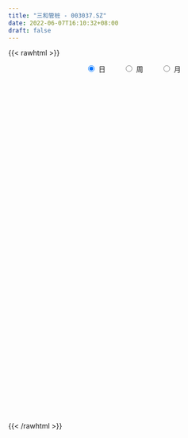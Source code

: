 ```yaml
---
title: "三和管桩 - 003037.SZ"
date: 2022-06-07T16:10:32+08:00
draft: false
---
```

{{< rawhtml >}}
    <div style="text-align: center">
        <label style="padding: 1rem;"><input style="margin-right: .5rem" type="radio" name="period" value="D" checked onclick="period_change(this)">日</label>
        <label style="padding: 1rem;"><input style="margin-right: .5rem" type="radio" name="period" value="W" onclick="period_change(this)">周</label>
        <label style="padding: 1rem;"><input style="margin-right: .5rem" type="radio" name="period" value="M" onclick="period_change(this)">月</label>
    </div>
    <div id="chart" style="height: 700px;"></div> 
    <script type="text/javascript">
        const D_v = [5301.03,1706.36,3498.71,2013.71,349649.25,334254.2,343968.99,286203.78,204456.62,157685.91,94236.72,183255.71,190884.16,237829.49,196422.0,197376.64,172792.05,131327.41,137493.92,116237.71,102566.91,311748.18,227845.79,264815.38,291096.59,201771.76,235494.17,226108.23,274872.89,354007.2,199041.1,156625.76,190788.99,308091.3,342649.59,266383.55,190186.34,237956.54,321488.14,242819.54,313119.17,256050.9,172291.54,163789.11,132136.22,150866.32,149695.83,127221.79,108490.17,94651.08,142031.72,84483.86,106888.43,70584.11,65045.91,63126.0,70216.28,133944.33,89244.57,75523.3,47062.44,70953.33,60453.13,41022.27,49917.97,50133.91,49850.0,29702.16,40403.69,71452.02,76559.81,59321.61,52942.58,39715.1,40090.27,42839.57,35541.72,54444.64,49399.37,30533.86,54380.41,36440.28,24188.76,30208.88,35808.5,22328.0,28522.53,22869.24,29165.64,25495.64,25645.24,25755.4,39080.32,25599.88,21111.59,27975.88,29688.51,16135.27,19774.58,20050.79,23814.03,15318.74,58101.99,33846.24,30864.48,28467.52,23961.0,29021.9,40413.49,73311.91,134956.51,128128.51,128453.16,91886.48,54942.56,51022.56,59024.03,49959.22,65182.86,42153.44,33028.21,35037.28,23831.06,25658.07,31730.62,27916.99,23929.85,22940.35,119281.01,225812.82,127771.06,71928.17,64176.65,59645.09,47185.16,73302.04,39650.29,42131.0,70330.91,82729.14,49218.95,46110.27,29438.0,25302.88,32396.74,87660.4,69411.8,49782.06,45460.07,26468.0,26553.58,30010.79,21167.0,23637.0,38392.74,31884.28,14632.79,20701.7,13589.74,15098.98,10272.0,12914.53,11659.0,21312.74,44224.32,17415.22,16253.22,14808.55,25032.77,11688.16,20119.31,17196.06,21965.94,17974.0,12784.85,14295.64,18733.53,11072.0,11554.65,8308.0,18277.26,12826.53,15573.79,31274.53,16316.0,15366.95,17747.79,9290.58,14943.0,15125.0,9905.0,9773.53,91908.63,95047.04,42643.95,36576.21,27342.94,37544.25,45879.87,29993.0,25105.0,21514.79,15298.0,46850.27,70587.27,46567.27,32630.48,28461.99,23954.0,17854.0,45198.0,84145.0,46287.79,25235.79,34043.0,12586.74,13490.0,10885.0,11270.0,17770.79,64590.58,39655.79,83040.53,161104.79,217487.18,257380.6,220084.38,155992.17,111512.06,64205.43,129897.32,200095.64,143507.0,89528.84,59634.0,81220.99,38849.59,36702.22,23939.47,56880.0,61277.32,35701.0,56170.62,140897.77,207141.08,107073.0,103087.68,142788.0,157267.0,104273.12,73507.0,58540.0,85213.09,49976.79,30924.79,32088.0,34344.79,42871.79,40784.0,37700.0,39213.32,62044.0,80841.52,54465.86,32310.07,37505.41,33995.07,50704.6,38510.0,81272.79,47042.48,45796.0,35990.0,26161.0,39146.0,35386.0,54786.83,64259.0,47674.0,36213.79,98830.99,254250.92,360750.94,267447.44,195051.51,140923.92,102895.84,356052.26,250495.0,185528.41,237158.74,176478.99,134289.0,105772.34,271023.76,283090.13,312162.65,310682.44,378088.28,338812.57,317728.51,292858.78,254356.79,172471.0,173235.37,205186.5,126527.5,156425.36,124815.1,94079.3,170332.0,109648.73,131991.81,136661.17,126465.74,118167.48,75030.74,66695.78,92822.83,69570.79]
const D_histogram = [0.0,0.0587122507,0.1567561822,0.2803373116,0.3655823183,0.4782947865,0.501030891,0.5250263428,0.4465246979,0.319640857,0.2130272921,0.1714471417,0.151357784,0.1556574074,0.154241751,0.1259921721,0.0399976801,-0.0235283799,-0.0785223679,-0.1627591961,-0.1367318073,-0.0866798907,-0.057181294,0.0473635719,0.1142237166,0.1326387208,0.1640939587,0.2202067461,0.3438523546,0.2721790445,0.0933458585,-0.0324483496,-0.0232421381,0.0803609158,0.1226440849,0.1316551735,0.0839398066,0.1516745557,0.1800228845,0.1709391905,0.2686684412,0.2023341445,0.1472269228,0.0161941963,-0.0739085137,-0.2055792571,-0.2614829413,-0.3199776024,-0.399274916,-0.4291081073,-0.5058064721,-0.5575659282,-0.6126843967,-0.6196736784,-0.6266265986,-0.629849506,-0.5729704649,-0.4207460372,-0.3383117736,-0.3133817183,-0.2772235533,-0.2193370329,-0.1758932593,-0.1421020645,-0.1324010226,-0.1060971658,-0.1088146594,-0.097422875,-0.0660756189,-0.028818748,0.0255710113,0.0616246084,0.0618188278,0.0668276005,0.0565702143,0.0352385398,0.0284252941,-0.0002663623,-0.0424426648,-0.077361486,-0.0636049755,-0.0696936584,-0.0647685403,-0.0798541661,-0.1160819708,-0.1327651094,-0.116237398,-0.0884297234,-0.0452355119,-0.0226383003,-0.0013203423,-0.0055312447,0.0185243953,0.0194267475,0.0140217835,0.0144875442,-0.0063133635,-0.0176409939,-0.0141006407,-0.0001184233,0.0024450822,0.0111133136,0.0639714413,0.0886415646,0.0864905925,0.0597861858,0.0310811424,-0.0063784087,-0.0013981684,0.084807816,0.1438218557,0.216832637,0.268767688,0.232681999,0.156189667,0.1148228212,0.0431337495,0.0192785302,0.0227821735,0.018309341,0.0020098075,-0.0195762521,-0.0241543094,-0.0260733349,-0.0095731133,-0.0117273396,-0.0235196254,-0.0208976073,0.0634213332,0.1733218048,0.1648265803,0.1300561358,0.114166554,0.1036639378,0.0770685847,0.0128871848,-0.0249304041,-0.0543952112,-0.0303691903,0.0074864565,0.0194617177,0.0049708848,0.0008051629,-0.0043305604,-0.0168151114,0.0216702115,0.0364287713,0.0520517516,0.0257974335,0.0116269783,-0.0070167401,-0.0076874104,-0.0161855426,-0.0150675139,-0.0487898338,-0.094812308,-0.1159213079,-0.1494003735,-0.1508847932,-0.1280648163,-0.1068701057,-0.0996869197,-0.0835662879,-0.0778146832,-0.1074042858,-0.1279930151,-0.1307201514,-0.1243637951,-0.1315091412,-0.1215538971,-0.122184988,-0.1246725848,-0.1330146587,-0.1462002628,-0.1288502581,-0.0987205552,-0.088100472,-0.0664520282,-0.0363219048,-0.012583141,0.021250136,0.0487394259,0.0668712466,0.1003712563,0.1166299679,0.1330893922,0.1268104457,0.124188601,0.120522464,0.1212246879,0.1205227486,0.1180646315,0.1794595586,0.2013058688,0.1910162457,0.1817483057,0.1585142738,0.1554630184,0.1495513171,0.1233086648,0.083503074,0.0594290331,0.0405981832,0.0419026927,0.057578296,0.0596104432,0.0605068633,0.061144709,0.0486841546,0.031108725,0.03032312,0.0515203013,0.0431475927,0.0242397387,-0.0182043525,-0.0412251885,-0.0584292733,-0.0664852559,-0.0688717207,-0.0572117404,-0.0129778464,0.0047111462,0.0412003534,0.1359678669,0.1809368928,0.2480829932,0.2050667054,0.1617989102,0.0966603364,0.0433441277,0.0314047375,0.0746717891,0.0314019917,-0.0192383587,-0.0654181637,-0.1687735727,-0.233877912,-0.2927592954,-0.3133538549,-0.2628466359,-0.1947116798,-0.1486502613,-0.1108418004,-0.0097360545,0.065138483,0.0869512879,0.1188367487,0.143606034,0.1425058085,0.1357729537,0.1147041665,0.0874074512,0.0389317884,-0.0082406314,-0.049551859,-0.0759763902,-0.0915118456,-0.1087719204,-0.1304274749,-0.1476619506,-0.1730107247,-0.1685370477,-0.1273526777,-0.1173579311,-0.1361031677,-0.1498712005,-0.1345673996,-0.1034520107,-0.0689269699,-0.0096668743,0.0122344173,0.0325183067,0.020656707,0.0198541398,0.0381053365,0.0404520368,0.0581419561,0.0658817332,0.0444928819,0.0499007894,0.1208467618,0.2352579507,0.2510394398,0.2227475816,0.1505760532,0.1679371966,0.2471427645,0.2225496906,0.1547394418,0.0860179069,0.063527651,-0.0336125194,-0.1334441772,-0.1254025284,-0.0920033777,-0.0270210112,0.092064628,0.2469049468,0.2591225981,0.2923969738,0.3134842078,0.274058725,0.2555830546,0.1982938362,0.1294391078,-0.0161023343,-0.1120603934,-0.1467659715,-0.1734728567,-0.1799692078,-0.2375030925,-0.2354005996,-0.2197435833,-0.1908053679,-0.1552630358,-0.1655921078,-0.161633944,-0.1683433906,-0.1503712011,-0.1456082178]
const D_fast = [0.0,0.0733903134,0.2106232904,0.4042887477,0.5809293339,0.8132154988,0.961209326,1.1164613636,1.1495908931,1.1026172665,1.0492605247,1.0505421597,1.068292248,1.1115062232,1.1486510046,1.1518994686,1.0759043967,1.0064962417,0.9318716617,0.8069450346,0.7987894716,0.8271714154,0.8423746886,0.9587604475,1.0541765213,1.1057512057,1.1782299333,1.2893944072,1.4990031044,1.4953745554,1.339877834,1.2059715385,1.2093672154,1.3330604983,1.4060046886,1.4479295706,1.4211991554,1.5268525434,1.6002065934,1.633857697,1.798754058,1.7830032974,1.7647028063,1.637718629,1.5291387905,1.3460732329,1.2247988133,1.0863097516,0.907193709,0.7700834909,0.5669335081,0.3757825699,0.1674930022,0.005585301,-0.1580242689,-0.3187095528,-0.405073128,-0.3580352096,-0.3601788893,-0.4135942637,-0.446741987,-0.4436897247,-0.444219266,-0.4459535874,-0.4693528011,-0.4695732358,-0.4994943941,-0.5124583286,-0.4976299771,-0.4675777932,-0.4067952811,-0.355335532,-0.3396866056,-0.3179709328,-0.3140857654,-0.326607805,-0.3263147271,-0.3550729741,-0.4078599428,-0.4621191354,-0.4642638689,-0.4877759664,-0.4990429833,-0.5340921506,-0.5993404481,-0.6492148641,-0.6617465021,-0.6560462583,-0.6241609248,-0.6072232883,-0.5862354159,-0.5918291294,-0.5631423907,-0.5573833516,-0.5592828696,-0.5551952229,-0.5775744715,-0.5933123503,-0.5932971574,-0.5793445458,-0.5761697697,-0.5647232099,-0.495872222,-0.4490417075,-0.4295700314,-0.4413278916,-0.4622626495,-0.5013168028,-0.4966861046,-0.3892781661,-0.2943086625,-0.167089722,-0.047962749,-0.0258779382,-0.0633228535,-0.075983994,-0.1368896283,-0.155925215,-0.1467260284,-0.1466215257,-0.1624186073,-0.1888987299,-0.1995153646,-0.2079527238,-0.1938457805,-0.1989318417,-0.2166040338,-0.2192064176,-0.1190321437,0.034198779,0.0669101997,0.0646537891,0.0773058458,0.092719214,0.0853910071,0.0244314034,-0.0196187865,-0.0626823964,-0.0462486731,-0.0065214122,0.0103192785,-0.0029288332,-0.0068932645,-0.0131116278,-0.0297999566,0.0141029192,0.0379686718,0.06660459,0.0467996302,0.0355359196,0.0151380161,0.0125454933,0.0000009755,-0.0026478744,-0.0485676528,-0.1182932039,-0.1683825308,-0.2392116897,-0.2784173078,-0.2876135349,-0.2931363507,-0.3108748946,-0.3156458349,-0.329347901,-0.385788575,-0.4383755581,-0.4737827322,-0.4985173247,-0.5385399561,-0.5589731863,-0.5901505241,-0.6238062672,-0.6654020058,-0.7151376756,-0.7300002354,-0.7245506713,-0.7359557061,-0.7309202694,-0.7098706222,-0.6892776437,-0.6501318327,-0.6104576863,-0.5756080539,-0.5170152301,-0.4715990266,-0.4218672542,-0.3964435892,-0.3680182838,-0.3415538047,-0.3105454088,-0.281116661,-0.2540586202,-0.1477988034,-0.0756260261,-0.0381615878,-0.0019924513,0.0144020852,0.0502165844,0.0816927125,0.0862772263,0.0673474041,0.0581306214,0.0494493173,0.0612295,0.0912996773,0.1082344352,0.1242575711,0.1401815942,0.1398920784,0.1300938301,0.136889005,0.1709662616,0.1733804512,0.1605325319,0.1135373526,0.0802102195,0.0483988164,0.0237215197,0.0041171247,0.00147417,0.0424636023,0.0613303815,0.108119677,0.2368791573,0.3270824064,0.4562492551,0.4644996436,0.461681576,0.4207080862,0.3782279095,0.3741397037,0.4360747026,0.4006554031,0.345205463,0.2826711171,0.137122315,0.0135484977,-0.1185227096,-0.2174557328,-0.2326601728,-0.2132031367,-0.2043042835,-0.1942062727,-0.0955345404,-0.0043753822,0.0391752448,0.1007698927,0.1614406865,0.1959669131,0.2231772967,0.2307845512,0.2253396987,0.186596983,0.1373644053,0.083665213,0.0382465842,-0.0001668325,-0.0446198874,-0.0988823106,-0.153032274,-0.2216337293,-0.2592943143,-0.2499481137,-0.2692928498,-0.3220638784,-0.3732997113,-0.3916377603,-0.3863853741,-0.3690920758,-0.3122486988,-0.2872888028,-0.2588753367,-0.2655727598,-0.2614117919,-0.2336342611,-0.2211745516,-0.1889491433,-0.1647389329,-0.1750045637,-0.1571214589,-0.055963796,0.1172618805,0.1958032296,0.2231982668,0.1886707517,0.2480161942,0.3890074532,0.420051802,0.3909264137,0.3437093554,0.3371010123,0.231557712,0.0983650099,0.0750560267,0.085454333,0.1436814466,0.2857832429,0.5023497984,0.5793480992,0.6857217183,0.7851800043,0.8142692027,0.859689296,0.8519735367,0.8154785852,0.6659115596,0.5419384021,0.4705413311,0.4004662318,0.3489775787,0.2320679208,0.1753202639,0.1360413843,0.1172782578,0.1140048309,0.062277732,0.0258274097,-0.0229678845,-0.0425884952,-0.0742275664]
const D_slow = [0.0,0.0146780627,0.0538671082,0.1239514361,0.2153470157,0.3349207123,0.4601784351,0.5914350208,0.7030661952,0.7829764095,0.8362332325,0.879095018,0.916934464,0.9558488158,0.9944092536,1.0259072966,1.0359067166,1.0300246216,1.0103940296,0.9697042306,0.9355212788,0.9138513061,0.8995559826,0.9113968756,0.9399528047,0.9731124849,1.0141359746,1.0691876611,1.1551507498,1.2231955109,1.2465319755,1.2384198881,1.2326093536,1.2526995825,1.2833606037,1.3162743971,1.3372593488,1.3751779877,1.4201837088,1.4629185065,1.5300856168,1.5806691529,1.6174758836,1.6215244327,1.6030473042,1.55165249,1.4862817546,1.406287354,1.306468625,1.1991915982,1.0727399802,0.9333484981,0.7801773989,0.6252589794,0.4686023297,0.3111399532,0.167897337,0.0627108277,-0.0218671157,-0.1002125453,-0.1695184337,-0.2243526919,-0.2683260067,-0.3038515228,-0.3369517785,-0.3634760699,-0.3906797348,-0.4150354535,-0.4315543583,-0.4387590453,-0.4323662924,-0.4169601403,-0.4015054334,-0.3847985333,-0.3706559797,-0.3618463448,-0.3547400212,-0.3548066118,-0.365417278,-0.3847576495,-0.4006588934,-0.418082308,-0.434274443,-0.4542379846,-0.4832584773,-0.5164497546,-0.5455091041,-0.567616535,-0.5789254129,-0.584584988,-0.5849150736,-0.5862978847,-0.5816667859,-0.5768100991,-0.5733046532,-0.5696827671,-0.571261108,-0.5756713565,-0.5791965166,-0.5792261225,-0.5786148519,-0.5758365235,-0.5598436632,-0.5376832721,-0.5160606239,-0.5011140775,-0.4933437919,-0.494938394,-0.4952879362,-0.4740859821,-0.4381305182,-0.383922359,-0.316730437,-0.2585599372,-0.2195125205,-0.1908068152,-0.1800233778,-0.1752037453,-0.1695082019,-0.1649308666,-0.1644284148,-0.1693224778,-0.1753610551,-0.1818793889,-0.1842726672,-0.1872045021,-0.1930844084,-0.1983088103,-0.182453477,-0.1391230258,-0.0979163807,-0.0654023467,-0.0368607082,-0.0109447238,0.0083224224,0.0115442186,0.0053116176,-0.0082871852,-0.0158794828,-0.0140078687,-0.0091424392,-0.007899718,-0.0076984273,-0.0087810674,-0.0129848453,-0.0075672924,0.0015399005,0.0145528384,0.0210021967,0.0239089413,0.0221547563,0.0202329037,0.016186518,0.0124196396,0.0002221811,-0.0234808959,-0.0524612229,-0.0898113162,-0.1275325145,-0.1595487186,-0.186266245,-0.211187975,-0.2320795469,-0.2515332177,-0.2783842892,-0.310382543,-0.3430625808,-0.3741535296,-0.4070308149,-0.4374192892,-0.4679655362,-0.4991336824,-0.5323873471,-0.5689374128,-0.6011499773,-0.6258301161,-0.6478552341,-0.6644682412,-0.6735487174,-0.6766945026,-0.6713819686,-0.6591971122,-0.6424793005,-0.6173864864,-0.5882289945,-0.5549566464,-0.523254035,-0.4922068847,-0.4620762687,-0.4317700967,-0.4016394096,-0.3721232517,-0.327258362,-0.2769318949,-0.2291778334,-0.183740757,-0.1441121886,-0.105246434,-0.0678586047,-0.0370314385,-0.01615567,-0.0012984117,0.0088511341,0.0193268073,0.0337213813,0.0486239921,0.0637507079,0.0790368851,0.0912079238,0.098985105,0.106565885,0.1194459604,0.1302328585,0.1362927932,0.1317417051,0.1214354079,0.1068280896,0.0902067757,0.0729888455,0.0586859104,0.0554414488,0.0566192353,0.0669193236,0.1009112904,0.1461455136,0.2081662619,0.2594329382,0.2998826658,0.3240477499,0.3348837818,0.3427349662,0.3614029135,0.3692534114,0.3644438217,0.3480892808,0.3058958876,0.2474264096,0.1742365858,0.0958981221,0.0301864631,-0.0184914569,-0.0556540222,-0.0833644723,-0.0857984859,-0.0695138652,-0.0477760432,-0.018066856,0.0178346525,0.0534611046,0.087404343,0.1160803847,0.1379322475,0.1476651946,0.1456050367,0.133217072,0.1142229744,0.091345013,0.0641520329,0.0315451642,-0.0053703234,-0.0486230046,-0.0907572665,-0.122595436,-0.1519349187,-0.1859607107,-0.2234285108,-0.2570703607,-0.2829333634,-0.3001651059,-0.3025818245,-0.2995232201,-0.2913936434,-0.2862294667,-0.2812659317,-0.2717395976,-0.2616265884,-0.2470910994,-0.2306206661,-0.2194974456,-0.2070222483,-0.1768105578,-0.1179960702,-0.0552362102,0.0004506852,0.0380946985,0.0800789976,0.1418646888,0.1975021114,0.2361869719,0.2576914486,0.2735733613,0.2651702315,0.2318091872,0.2004585551,0.1774577107,0.1707024578,0.1937186149,0.2554448516,0.3202255011,0.3933247445,0.4716957965,0.5402104777,0.6041062414,0.6536797004,0.6860394774,0.6820138938,0.6539987955,0.6173073026,0.5739390884,0.5289467865,0.4695710134,0.4107208635,0.3557849676,0.3080836257,0.2692678667,0.2278698398,0.1874613538,0.1453755061,0.1077827058,0.0713806514]
const D_data = [['2021-02-04', 7.66, 9.19, 7.66, 9.19],['2021-02-05', 10.11, 10.11, 10.11, 10.11],['2021-02-08', 11.12, 11.12, 11.12, 11.12],['2021-02-09', 12.23, 12.23, 12.23, 12.23],['2021-02-10', 13.45, 12.6, 11.89, 13.45],['2021-02-18', 11.8, 13.86, 11.55, 13.86],['2021-02-19', 13.37, 13.55, 13.02, 15.0],['2021-02-22', 13.21, 14.18, 13.02, 14.47],['2021-02-23', 13.85, 13.23, 13.1, 14.17],['2021-02-24', 13.16, 12.48, 12.31, 13.17],['2021-02-25', 12.55, 12.43, 12.37, 12.79],['2021-02-26', 12.05, 13.12, 11.9, 13.49],['2021-03-01', 12.97, 13.48, 12.78, 14.0],['2021-03-02', 13.3, 14.0, 13.24, 14.38],['2021-03-03', 13.68, 14.2, 13.46, 14.33],['2021-03-04', 14.1, 14.04, 13.93, 14.69],['2021-03-05', 13.7, 13.22, 13.17, 14.5],['2021-03-08', 13.15, 13.25, 12.99, 13.67],['2021-03-09', 12.98, 13.14, 12.37, 13.59],['2021-03-10', 12.91, 12.44, 12.38, 13.36],['2021-03-11', 12.76, 13.68, 12.63, 13.68],['2021-03-12', 14.48, 14.23, 13.9, 14.98],['2021-03-15', 14.0, 14.26, 14.0, 15.3],['2021-03-16', 14.34, 15.69, 13.8, 15.69],['2021-03-17', 15.41, 15.88, 15.01, 16.48],['2021-03-18', 15.48, 15.74, 15.07, 15.92],['2021-03-19', 15.4, 16.3, 15.31, 16.96],['2021-03-22', 16.3, 17.15, 16.06, 17.57],['2021-03-23', 17.15, 18.87, 16.61, 18.87],['2021-03-24', 18.84, 16.98, 16.98, 19.78],['2021-03-25', 15.8, 15.28, 15.28, 16.28],['2021-03-26', 14.85, 15.32, 14.7, 15.87],['2021-03-29', 15.15, 16.85, 15.15, 16.85],['2021-03-30', 16.86, 18.54, 16.86, 18.54],['2021-03-31', 18.61, 18.43, 17.65, 20.3],['2021-04-01', 17.86, 18.44, 17.24, 19.22],['2021-04-02', 18.17, 17.9, 17.4, 18.73],['2021-04-06', 17.61, 19.69, 17.26, 19.69],['2021-04-07', 20.47, 19.79, 19.12, 21.0],['2021-04-08', 19.46, 19.72, 18.99, 20.97],['2021-04-09', 19.14, 21.69, 19.14, 21.69],['2021-04-12', 20.95, 20.13, 19.6, 21.25],['2021-04-13', 19.97, 20.31, 19.65, 21.2],['2021-04-14', 19.75, 19.15, 18.28, 20.2],['2021-04-15', 19.13, 19.27, 18.8, 19.97],['2021-04-16', 19.05, 18.26, 18.11, 19.27],['2021-04-19', 17.92, 18.73, 17.54, 18.99],['2021-04-20', 18.51, 18.36, 18.3, 19.35],['2021-04-21', 18.36, 17.63, 17.51, 18.38],['2021-04-22', 18.01, 17.8, 17.71, 18.5],['2021-04-23', 17.8, 16.71, 16.38, 17.98],['2021-04-26', 16.72, 16.39, 16.21, 16.83],['2021-04-27', 16.49, 15.71, 15.6, 16.83],['2021-04-28', 15.5, 15.75, 15.37, 15.86],['2021-04-29', 15.73, 15.29, 15.2, 15.74],['2021-04-30', 15.14, 14.86, 14.83, 15.35],['2021-05-06', 14.88, 15.31, 14.87, 15.5],['2021-05-07', 15.32, 16.69, 15.06, 16.84],['2021-05-10', 16.37, 16.15, 16.04, 16.59],['2021-05-11', 16.1, 15.45, 15.06, 16.1],['2021-05-12', 15.26, 15.5, 15.01, 15.6],['2021-05-13', 15.3, 15.8, 15.16, 16.29],['2021-05-14', 15.57, 15.7, 15.43, 16.01],['2021-05-17', 15.77, 15.62, 15.51, 15.97],['2021-05-18', 15.51, 15.28, 15.08, 15.51],['2021-05-19', 15.28, 15.44, 15.2, 15.79],['2021-05-20', 15.38, 15.0, 15.0, 15.38],['2021-05-21', 15.0, 15.06, 14.95, 15.18],['2021-05-24', 15.15, 15.3, 15.15, 15.47],['2021-05-25', 15.19, 15.46, 14.95, 15.66],['2021-05-26', 15.39, 15.86, 15.34, 15.97],['2021-05-27', 15.7, 15.85, 15.65, 16.04],['2021-05-28', 15.8, 15.49, 15.4, 15.99],['2021-05-31', 15.4, 15.56, 15.2, 15.65],['2021-06-01', 15.56, 15.35, 15.28, 15.58],['2021-06-02', 15.31, 15.11, 15.05, 15.31],['2021-06-03', 15.24, 15.19, 15.17, 15.4],['2021-06-04', 15.19, 14.78, 14.63, 15.19],['2021-06-07', 14.75, 14.35, 14.14, 14.75],['2021-06-08', 14.32, 14.13, 14.1, 14.32],['2021-06-09', 14.05, 14.57, 14.05, 14.86],['2021-06-10', 14.42, 14.23, 14.2, 14.5],['2021-06-11', 14.1, 14.25, 14.1, 14.39],['2021-06-15', 14.25, 13.85, 13.78, 14.3],['2021-06-16', 13.9, 13.3, 13.21, 13.92],['2021-06-17', 13.35, 13.23, 13.16, 13.48],['2021-06-18', 13.23, 13.47, 13.05, 13.65],['2021-06-21', 13.39, 13.57, 13.21, 13.65],['2021-06-22', 13.68, 13.82, 13.51, 13.93],['2021-06-23', 13.83, 13.63, 13.6, 13.93],['2021-06-24', 13.58, 13.64, 13.33, 13.88],['2021-06-25', 13.6, 13.28, 13.23, 13.6],['2021-06-28', 13.28, 13.61, 13.28, 13.88],['2021-06-29', 13.45, 13.32, 13.26, 13.58],['2021-06-30', 13.32, 13.16, 13.11, 13.4],['2021-07-01', 13.09, 13.15, 13.09, 13.61],['2021-07-02', 13.02, 12.75, 12.73, 13.09],['2021-07-05', 12.7, 12.69, 12.63, 12.82],['2021-07-06', 12.83, 12.76, 12.69, 12.95],['2021-07-07', 12.6, 12.85, 12.6, 12.91],['2021-07-08', 12.9, 12.67, 12.63, 13.0],['2021-07-09', 12.77, 12.7, 12.6, 12.85],['2021-07-12', 12.82, 13.37, 12.78, 13.5],['2021-07-13', 13.2, 13.21, 13.1, 13.32],['2021-07-14', 13.24, 12.93, 12.85, 13.28],['2021-07-15', 12.96, 12.53, 12.39, 12.98],['2021-07-16', 12.4, 12.32, 12.16, 12.45],['2021-07-19', 12.29, 11.97, 11.92, 12.29],['2021-07-20', 11.94, 12.34, 11.74, 12.64],['2021-07-21', 12.83, 13.57, 12.73, 13.57],['2021-07-22', 13.54, 13.65, 13.05, 14.24],['2021-07-23', 13.5, 14.27, 13.15, 14.55],['2021-07-26', 14.37, 14.49, 13.7, 14.98],['2021-07-27', 14.15, 13.59, 13.25, 14.36],['2021-07-28', 13.3, 12.9, 12.51, 13.85],['2021-07-29', 13.03, 13.1, 12.68, 13.16],['2021-07-30', 13.17, 12.45, 12.36, 13.2],['2021-08-02', 12.38, 12.79, 12.03, 12.82],['2021-08-03', 12.98, 13.07, 12.65, 13.46],['2021-08-04', 13.15, 12.96, 12.83, 13.2],['2021-08-05', 12.79, 12.74, 12.55, 13.07],['2021-08-06', 12.74, 12.54, 12.42, 12.94],['2021-08-09', 12.4, 12.64, 12.37, 12.78],['2021-08-10', 12.65, 12.61, 12.51, 12.74],['2021-08-11', 12.65, 12.84, 12.56, 12.98],['2021-08-12', 12.76, 12.61, 12.58, 12.87],['2021-08-13', 12.56, 12.41, 12.39, 12.58],['2021-08-16', 12.42, 12.52, 12.4, 12.54],['2021-08-17', 12.55, 13.77, 12.4, 13.77],['2021-08-18', 14.25, 14.69, 13.98, 14.97],['2021-08-19', 14.09, 13.6, 13.51, 14.25],['2021-08-20', 13.51, 13.26, 13.09, 13.58],['2021-08-23', 13.39, 13.45, 13.11, 13.62],['2021-08-24', 13.36, 13.53, 13.18, 13.61],['2021-08-25', 13.57, 13.3, 13.22, 13.6],['2021-08-26', 12.75, 12.62, 12.45, 12.93],['2021-08-27', 12.52, 12.67, 12.52, 12.86],['2021-08-30', 12.6, 12.56, 12.2, 12.6],['2021-08-31', 12.56, 13.18, 12.41, 13.35],['2021-09-01', 13.0, 13.51, 12.66, 13.7],['2021-09-02', 13.52, 13.33, 13.16, 13.52],['2021-09-03', 13.31, 13.0, 12.87, 13.31],['2021-09-06', 12.94, 13.08, 12.83, 13.25],['2021-09-07', 13.06, 13.04, 12.93, 13.11],['2021-09-08', 13.03, 12.89, 12.85, 13.13],['2021-09-09', 12.9, 13.6, 12.82, 14.08],['2021-09-10', 13.47, 13.47, 13.35, 13.99],['2021-09-13', 13.29, 13.6, 13.28, 13.68],['2021-09-14', 13.5, 13.08, 13.08, 13.58],['2021-09-15', 12.91, 13.14, 12.82, 13.29],['2021-09-16', 13.13, 13.0, 12.95, 13.33],['2021-09-17', 12.98, 13.17, 12.86, 13.43],['2021-09-22', 12.99, 13.04, 12.86, 13.28],['2021-09-23', 13.13, 13.13, 13.06, 13.24],['2021-09-24', 13.19, 12.58, 12.4, 13.19],['2021-09-27', 12.58, 12.15, 11.85, 12.58],['2021-09-28', 12.09, 12.19, 12.05, 12.29],['2021-09-29', 12.2, 11.77, 11.74, 12.2],['2021-09-30', 11.86, 11.94, 11.86, 12.12],['2021-10-08', 12.15, 12.17, 12.0, 12.25],['2021-10-11', 12.24, 12.15, 12.11, 12.29],['2021-10-12', 12.14, 11.94, 11.81, 12.14],['2021-10-13', 12.01, 12.01, 11.81, 12.05],['2021-10-14', 11.91, 11.84, 11.74, 12.01],['2021-10-15', 11.68, 11.22, 11.01, 11.75],['2021-10-18', 11.12, 11.06, 11.03, 11.27],['2021-10-19', 11.05, 11.07, 11.01, 11.15],['2021-10-20', 11.06, 11.04, 11.01, 11.17],['2021-10-21', 11.04, 10.71, 10.7, 11.05],['2021-10-22', 10.87, 10.77, 10.7, 10.89],['2021-10-25', 10.57, 10.5, 10.43, 10.76],['2021-10-26', 10.5, 10.3, 10.25, 10.7],['2021-10-27', 10.34, 10.02, 9.8, 10.34],['2021-10-28', 9.92, 9.71, 9.67, 10.05],['2021-10-29', 9.7, 9.91, 9.64, 9.98],['2021-11-01', 9.95, 10.02, 9.8, 10.1],['2021-11-02', 10.09, 9.72, 9.63, 10.09],['2021-11-03', 9.7, 9.79, 9.66, 9.83],['2021-11-04', 9.7, 9.9, 9.7, 9.95],['2021-11-05', 9.9, 9.85, 9.79, 9.96],['2021-11-08', 9.85, 10.04, 9.68, 10.05],['2021-11-09', 10.04, 10.06, 10.02, 10.16],['2021-11-10', 10.03, 10.02, 9.83, 10.05],['2021-11-11', 10.02, 10.33, 9.97, 10.44],['2021-11-12', 10.23, 10.25, 10.16, 10.3],['2021-11-15', 10.24, 10.36, 10.2, 10.37],['2021-11-16', 10.37, 10.13, 10.1, 10.39],['2021-11-17', 10.13, 10.18, 10.08, 10.21],['2021-11-18', 10.19, 10.18, 10.18, 10.37],['2021-11-19', 10.18, 10.26, 10.02, 10.29],['2021-11-22', 10.39, 10.28, 10.2, 10.39],['2021-11-23', 10.32, 10.29, 10.23, 10.33],['2021-11-24', 10.27, 11.32, 10.21, 11.32],['2021-11-25', 11.4, 11.16, 11.1, 11.57],['2021-11-26', 11.16, 10.91, 10.85, 11.16],['2021-11-29', 10.89, 10.99, 10.69, 11.04],['2021-11-30', 10.96, 10.84, 10.81, 11.05],['2021-12-01', 10.87, 11.13, 10.76, 11.17],['2021-12-02', 11.1, 11.18, 10.93, 11.34],['2021-12-03', 11.1, 10.94, 10.86, 11.16],['2021-12-06', 10.99, 10.67, 10.66, 11.06],['2021-12-07', 10.67, 10.75, 10.67, 10.92],['2021-12-08', 10.68, 10.74, 10.68, 10.79],['2021-12-09', 10.81, 10.98, 10.75, 11.26],['2021-12-10', 11.02, 11.25, 11.0, 11.7],['2021-12-13', 11.16, 11.18, 10.98, 11.48],['2021-12-14', 11.14, 11.23, 10.98, 11.27],['2021-12-15', 11.23, 11.29, 11.17, 11.32],['2021-12-16', 11.33, 11.15, 11.09, 11.34],['2021-12-17', 11.15, 11.05, 11.0, 11.16],['2021-12-20', 11.03, 11.25, 10.85, 11.65],['2021-12-21', 11.15, 11.63, 11.09, 11.79],['2021-12-22', 11.61, 11.35, 11.33, 11.61],['2021-12-23', 11.38, 11.19, 11.13, 11.39],['2021-12-24', 11.18, 10.75, 10.75, 11.18],['2021-12-27', 10.72, 10.81, 10.65, 10.91],['2021-12-28', 10.89, 10.75, 10.62, 10.9],['2021-12-29', 10.78, 10.76, 10.63, 10.86],['2021-12-30', 10.76, 10.76, 10.75, 10.85],['2021-12-31', 10.78, 10.92, 10.78, 10.95],['2022-01-04', 10.92, 11.46, 10.85, 11.58],['2022-01-05', 11.5, 11.3, 11.13, 11.5],['2022-01-06', 11.35, 11.71, 11.3, 12.06],['2022-01-07', 11.71, 12.88, 11.6, 12.88],['2022-01-10', 13.19, 12.78, 12.6, 13.66],['2022-01-11', 12.96, 13.56, 12.52, 14.06],['2022-01-12', 12.9, 12.46, 12.2, 13.0],['2022-01-13', 12.23, 12.41, 12.12, 12.89],['2022-01-14', 12.34, 11.99, 11.98, 12.58],['2022-01-17', 12.03, 11.92, 11.8, 12.11],['2022-01-18', 11.88, 12.34, 11.58, 12.44],['2022-01-19', 12.12, 13.21, 12.07, 13.57],['2022-01-20', 12.8, 12.22, 12.15, 12.84],['2022-01-21', 12.04, 11.93, 11.77, 12.56],['2022-01-24', 11.81, 11.74, 11.61, 12.25],['2022-01-25', 11.6, 10.57, 10.57, 11.7],['2022-01-26', 10.22, 10.47, 10.22, 10.98],['2022-01-27', 10.52, 10.03, 9.99, 10.68],['2022-01-28', 10.21, 10.07, 10.0, 10.26],['2022-02-07', 10.21, 10.82, 10.06, 10.91],['2022-02-08', 10.9, 11.18, 10.8, 11.25],['2022-02-09', 11.15, 11.07, 11.0, 11.25],['2022-02-10', 11.38, 11.08, 10.95, 11.6],['2022-02-11', 10.92, 12.19, 10.83, 12.19],['2022-02-14', 12.26, 12.35, 12.08, 12.83],['2022-02-15', 12.36, 12.0, 11.91, 12.4],['2022-02-16', 12.01, 12.35, 11.91, 12.35],['2022-02-17', 12.2, 12.52, 11.8, 13.35],['2022-02-18', 12.18, 12.38, 11.66, 12.81],['2022-02-21', 12.53, 12.41, 12.3, 12.68],['2022-02-22', 12.3, 12.27, 12.1, 12.52],['2022-02-23', 12.15, 12.16, 12.02, 12.31],['2022-02-24', 12.09, 11.76, 11.4, 12.2],['2022-02-25', 11.75, 11.55, 11.48, 11.99],['2022-02-28', 11.58, 11.38, 11.18, 11.64],['2022-03-01', 11.45, 11.35, 11.21, 11.49],['2022-03-02', 11.3, 11.32, 11.18, 11.38],['2022-03-03', 11.3, 11.14, 11.13, 11.44],['2022-03-04', 11.01, 10.89, 10.72, 11.14],['2022-03-07', 10.88, 10.73, 10.69, 11.08],['2022-03-08', 10.83, 10.38, 10.23, 10.88],['2022-03-09', 10.38, 10.55, 9.78, 10.56],['2022-03-10', 10.73, 11.0, 10.53, 11.3],['2022-03-11', 10.8, 10.63, 10.36, 10.85],['2022-03-14', 10.5, 10.12, 10.11, 10.58],['2022-03-15', 10.16, 9.95, 9.95, 10.44],['2022-03-16', 9.95, 10.17, 9.83, 10.3],['2022-03-17', 10.26, 10.36, 10.22, 10.64],['2022-03-18', 10.18, 10.47, 10.17, 10.59],['2022-03-21', 10.46, 10.96, 10.44, 11.27],['2022-03-22', 10.89, 10.67, 10.6, 10.89],['2022-03-23', 10.72, 10.74, 10.55, 10.95],['2022-03-24', 10.62, 10.34, 10.33, 10.7],['2022-03-25', 10.44, 10.42, 10.35, 10.6],['2022-03-28', 10.38, 10.69, 10.15, 10.85],['2022-03-29', 10.63, 10.54, 10.45, 10.85],['2022-03-30', 10.5, 10.79, 10.5, 11.08],['2022-03-31', 11.02, 10.75, 10.73, 11.11],['2022-04-01', 10.51, 10.36, 10.35, 10.7],['2022-04-06', 10.27, 10.66, 10.23, 10.69],['2022-04-07', 10.64, 11.73, 10.55, 11.73],['2022-04-08', 12.11, 12.9, 12.03, 12.9],['2022-04-11', 13.2, 12.2, 12.2, 14.1],['2022-04-12', 10.98, 11.8, 10.98, 12.9],['2022-04-13', 11.55, 11.13, 11.02, 11.98],['2022-04-14', 11.11, 12.24, 10.96, 12.24],['2022-04-15', 13.43, 13.46, 13.08, 13.46],['2022-04-18', 13.17, 12.52, 12.45, 14.35],['2022-04-19', 12.21, 11.91, 11.68, 12.37],['2022-04-20', 11.84, 11.66, 11.29, 12.0],['2022-04-21', 11.44, 12.09, 11.35, 12.25],['2022-04-22', 11.71, 10.88, 10.88, 11.75],['2022-04-25', 10.2, 10.28, 9.95, 10.89],['2022-04-26', 10.38, 11.31, 10.25, 11.31],['2022-04-27', 12.44, 11.68, 11.0, 12.44],['2022-04-28', 11.13, 12.32, 10.72, 12.61],['2022-04-29', 11.93, 13.55, 11.7, 13.55],['2022-05-05', 14.0, 14.91, 12.8, 14.91],['2022-05-06', 14.11, 13.82, 13.8, 15.81],['2022-05-09', 13.8, 14.48, 13.75, 15.2],['2022-05-10', 13.68, 14.78, 13.52, 15.51],['2022-05-11', 15.07, 14.28, 14.2, 15.53],['2022-05-12', 13.87, 14.68, 13.63, 14.85],['2022-05-13', 14.57, 14.26, 14.05, 14.66],['2022-05-16', 14.16, 14.0, 13.72, 14.9],['2022-05-17', 13.53, 12.6, 12.6, 13.83],['2022-05-18', 12.32, 12.61, 12.3, 12.81],['2022-05-19', 12.36, 13.01, 12.36, 13.2],['2022-05-20', 13.04, 12.9, 12.83, 13.32],['2022-05-23', 13.02, 13.0, 12.76, 13.12],['2022-05-24', 13.22, 12.09, 12.03, 13.5],['2022-05-25', 11.99, 12.56, 11.99, 12.59],['2022-05-26', 12.53, 12.65, 12.53, 13.25],['2022-05-27', 12.58, 12.82, 12.48, 13.2],['2022-05-30', 12.69, 12.98, 12.37, 13.06],['2022-05-31', 12.7, 12.38, 12.25, 12.73],['2022-06-01', 12.42, 12.44, 12.13, 12.58],['2022-06-02', 12.4, 12.19, 12.1, 12.46],['2022-06-06', 12.16, 12.42, 12.0, 12.54],['2022-06-07', 12.35, 12.21, 12.02, 12.46]]
const W_v = [7007.39,355161.67,678223.1899999999,925838.74,995304.3400000001,799374.1300000001,1221023.6899999999,1210655.1800000002,1298099.77,1115383.3900000001,875134.0900000001,622090.59,390128.3099999999,204160.61,343236.77,220626.31,300679.71,212631.3,194942.68,116867.91,128931.16,143456.18,95093.41,175241.23,405832.32,385328.79,225361.01,133066.59,567733.41,283959.23,290520.27,244209.82,178274.5,83196.74,80808.51,15098.98,100382.59,85197.92,90040.16,63963.82,94268.11,72473.32,249278.15,177336.27,179355.33,149467.74,234909.58,66002.53,348391.69,962456.3900000001,627234.23,240346.27,350926.71,717356.76,371509.9999999999,181013.37,274264.7,193025.15,236262.27,241251.83,389295.7,1067069.6500000001,1205713.3999999999,1106337.8799999999,688770.72,1376227.6500000001,786189.83,642713.01,386359.74,162393.62]
const W_histogram = [0.0,0.1589059829,0.310439662,0.3606329472,0.3776782283,0.4302667097,0.5690422641,0.5586225254,0.6811539566,0.9562601909,0.8496327893,0.6273724478,0.3237116663,0.2190602643,0.0641649907,-0.0919123646,-0.1720544058,-0.272760475,-0.3689676442,-0.4724251153,-0.5362743495,-0.5924265538,-0.608828079,-0.6191270402,-0.4749548716,-0.4810310091,-0.4579732479,-0.4308597219,-0.3391021299,-0.3027615277,-0.2436579502,-0.1638954692,-0.1241317191,-0.1297470811,-0.1664059884,-0.1647000275,-0.2139665984,-0.2602026246,-0.3276875829,-0.3531522899,-0.3207835845,-0.2780205959,-0.1895074084,-0.116093916,-0.0378595292,0.006834606,0.021766077,0.047204847,0.192021875,0.2217533358,0.2302560607,0.1096107033,0.1680867358,0.2122159805,0.1794619081,0.1106758577,0.0481863527,-0.0008088565,-0.0317559062,-0.0503342221,0.1058544984,0.2367959027,0.1441214433,0.2508612941,0.3232605351,0.380452686,0.3093762969,0.2426110922,0.1463953218,0.0779121141]
const W_fast = [0.0,0.1986324786,0.4277760732,0.5681275953,0.6795924334,0.8397475922,1.1207837127,1.2500196053,1.5428395256,2.0570108076,2.1627916034,2.0973743739,1.8746415089,1.8247551729,1.6859011471,1.5068457006,1.383690058,1.2147938701,1.0263447898,0.8047810399,0.6068632183,0.4026043755,0.2339958306,0.0689151093,0.09434856,-0.0319853297,-0.1234208806,-0.204022285,-0.1970402254,-0.2363900052,-0.2382009153,-0.1994123016,-0.1906814812,-0.2287336136,-0.306994018,-0.346463064,-0.4492212844,-0.5605079668,-0.7099148208,-0.8236676002,-0.871494791,-0.8982369513,-0.857100616,-0.8127106026,-0.7439410981,-0.6975383114,-0.6771653211,-0.6399253393,-0.4471028426,-0.3619330478,-0.2958663078,-0.3891089894,-0.2886112729,-0.1914280331,-0.1793166284,-0.2204337144,-0.2708766312,-0.3200740546,-0.3589600808,-0.3901219523,-0.2074696071,-0.0173292272,-0.0739733258,0.0954818485,0.2486962233,0.4010015457,0.4072692308,0.4011567992,0.3415398593,0.29253468]
const W_slow = [0.0,0.0397264957,0.1173364112,0.207494648,0.3019142051,0.4094808825,0.5517414485,0.6913970799,0.861685569,1.1007506168,1.3131588141,1.470001926,1.5509298426,1.6056949087,1.6217361564,1.5987580652,1.5557444638,1.487554345,1.395312434,1.2772061552,1.1431375678,0.9950309293,0.8428239096,0.6880421495,0.5693034316,0.4490456794,0.3345523674,0.2268374369,0.1420619044,0.0663715225,0.0054570349,-0.0355168324,-0.0665497621,-0.0989865324,-0.1405880295,-0.1817630364,-0.235254686,-0.3003053422,-0.3822272379,-0.4705153104,-0.5507112065,-0.6202163555,-0.6675932076,-0.6966166866,-0.7060815689,-0.7043729174,-0.6989313981,-0.6871301864,-0.6391247176,-0.5836863837,-0.5261223685,-0.4987196927,-0.4566980087,-0.4036440136,-0.3587785366,-0.3311095721,-0.319062984,-0.3192651981,-0.3272041746,-0.3397877301,-0.3133241055,-0.2541251299,-0.218094769,-0.1553794455,-0.0745643118,0.0205488597,0.0978929339,0.158545707,0.1951445374,0.214622566]
const W_data = [['2021-02-05', 7.66, 10.11, 7.66, 10.11],['2021-02-10', 11.12, 12.6, 11.12, 13.45],['2021-02-19', 11.8, 13.55, 11.55, 15.0],['2021-02-26', 13.21, 13.12, 11.9, 14.47],['2021-03-05', 12.97, 13.22, 12.78, 14.69],['2021-03-12', 13.15, 14.23, 12.37, 14.98],['2021-03-19', 14.0, 16.3, 13.8, 16.96],['2021-03-26', 16.3, 15.32, 14.7, 19.78],['2021-04-02', 15.15, 17.9, 15.15, 20.3],['2021-04-09', 17.61, 21.69, 17.26, 21.69],['2021-04-16', 20.95, 18.26, 18.11, 21.25],['2021-04-23', 17.92, 16.71, 16.38, 19.35],['2021-04-30', 16.72, 14.86, 14.83, 16.83],['2021-05-07', 14.88, 16.69, 14.87, 16.84],['2021-05-14', 16.37, 15.7, 15.01, 16.59],['2021-05-21', 15.77, 15.06, 14.95, 15.97],['2021-05-28', 15.15, 15.49, 14.95, 16.04],['2021-06-04', 15.4, 14.78, 14.63, 15.65],['2021-06-11', 14.75, 14.25, 14.05, 14.86],['2021-06-18', 14.25, 13.47, 13.05, 14.3],['2021-06-25', 13.39, 13.28, 13.21, 13.93],['2021-07-02', 13.28, 12.75, 12.73, 13.88],['2021-07-09', 12.7, 12.7, 12.6, 13.0],['2021-07-16', 12.82, 12.32, 12.16, 13.5],['2021-07-23', 12.29, 14.27, 11.74, 14.55],['2021-07-30', 14.37, 12.45, 12.36, 14.98],['2021-08-06', 12.38, 12.54, 12.03, 13.46],['2021-08-13', 12.4, 12.41, 12.37, 12.98],['2021-08-20', 12.42, 13.26, 12.4, 14.97],['2021-08-27', 13.39, 12.67, 12.45, 13.62],['2021-09-03', 12.6, 13.0, 12.2, 13.7],['2021-09-10', 12.94, 13.47, 12.82, 14.08],['2021-09-17', 13.29, 13.17, 12.82, 13.68],['2021-09-24', 12.99, 12.58, 12.4, 13.28],['2021-09-30', 12.58, 11.94, 11.74, 12.58],['2021-10-08', 12.15, 12.17, 12.0, 12.25],['2021-10-15', 12.24, 11.22, 11.01, 12.29],['2021-10-22', 11.12, 10.77, 10.7, 11.27],['2021-10-29', 10.57, 9.91, 9.64, 10.76],['2021-11-05', 9.95, 9.85, 9.63, 10.1],['2021-11-12', 9.85, 10.25, 9.68, 10.44],['2021-11-19', 10.24, 10.26, 10.02, 10.39],['2021-11-26', 10.39, 10.91, 10.2, 11.57],['2021-12-03', 10.89, 10.94, 10.69, 11.34],['2021-12-10', 10.99, 11.25, 10.66, 11.7],['2021-12-17', 11.16, 11.05, 10.98, 11.48],['2021-12-24', 11.03, 10.75, 10.75, 11.79],['2021-12-31', 10.72, 10.92, 10.62, 10.95],['2022-01-07', 10.92, 12.88, 10.85, 12.88],['2022-01-14', 13.19, 11.99, 11.98, 14.06],['2022-01-21', 12.03, 11.93, 11.58, 13.57],['2022-01-28', 11.81, 10.07, 9.99, 12.25],['2022-02-11', 10.21, 12.19, 10.06, 12.19],['2022-02-18', 12.26, 12.38, 11.66, 13.35],['2022-02-25', 12.53, 11.55, 11.4, 12.68],['2022-03-04', 11.58, 10.89, 10.72, 11.64],['2022-03-11', 10.88, 10.63, 9.78, 11.3],['2022-03-18', 10.5, 10.47, 9.83, 10.64],['2022-03-25', 10.46, 10.42, 10.33, 11.27],['2022-04-01', 10.38, 10.36, 10.15, 11.11],['2022-04-08', 10.27, 12.9, 10.23, 12.9],['2022-04-15', 13.2, 13.46, 10.96, 14.1],['2022-04-22', 13.17, 10.88, 10.88, 14.35],['2022-04-29', 10.2, 13.55, 9.95, 13.55],['2022-05-06', 14.0, 13.82, 12.8, 15.81],['2022-05-13', 13.8, 14.26, 13.52, 15.53],['2022-05-20', 14.16, 12.9, 12.3, 14.9],['2022-05-27', 13.02, 12.82, 11.99, 13.5],['2022-06-02', 12.69, 12.19, 12.1, 13.06],['2022-06-10', 12.16, 12.21, 12.0, 12.54]]
const M_v = [1966230.9899999998,5067887.2199999997,3459306.2700000005,1108418.5000000002,699449.74,1119160.1400000001,1322582.1500000001,764547.9300000001,290719.65,543902.55,743152.3,2178428.5800000005,1470718.26,1047218.5299999999,3816090.6300000004,3738534.4300000002,304120.14]
const M_histogram = [0.0,0.3388717949,0.3049044342,0.3108358248,0.1429208308,-0.0176292213,-0.073209155,-0.1856361993,-0.3777931518,-0.4200887293,-0.4195244431,-0.4505202519,-0.3607994846,-0.3231031498,-0.1003598212,-0.0264365802,0.0142118526]
const M_fast = [0.0,0.4235897436,0.4658484915,0.5494888382,0.4173040519,0.2523466945,0.1784644721,0.019628378,-0.2669768625,-0.4142946223,-0.5186114469,-0.6622373187,-0.6627164225,-0.7057958752,-0.5081425019,-0.440828406,-0.39662701]
const M_slow = [0.0,0.0847179487,0.1609440573,0.2386530135,0.2743832212,0.2699759158,0.2516736271,0.2052645773,0.1108162893,0.005794107,-0.0990870038,-0.2117170668,-0.3019169379,-0.3826927254,-0.4077826807,-0.4143918257,-0.4108388626]
const M_data = [['2021-02-26', 7.66, 13.12, 7.66, 15.0],['2021-03-31', 12.97, 18.43, 12.37, 20.3],['2021-04-30', 17.86, 14.86, 14.83, 21.69],['2021-05-31', 14.88, 15.56, 14.87, 16.84],['2021-06-30', 15.56, 13.16, 13.05, 15.58],['2021-07-30', 13.09, 12.45, 11.74, 14.98],['2021-08-31', 12.38, 13.18, 12.03, 14.97],['2021-09-30', 13.0, 11.94, 11.74, 14.08],['2021-10-29', 12.15, 9.91, 9.64, 12.29],['2021-11-30', 9.95, 10.84, 9.63, 11.57],['2021-12-31', 10.87, 10.92, 10.62, 11.79],['2022-01-28', 10.92, 10.07, 9.99, 14.06],['2022-02-28', 10.21, 11.38, 10.06, 13.35],['2022-03-31', 11.45, 10.75, 9.78, 11.49],['2022-04-29', 10.51, 13.55, 9.95, 14.35],['2022-05-31', 14.0, 12.38, 11.99, 15.81],['2022-06-30', 12.42, 12.21, 12.0, 12.58]]
        const D_a = [null,null,null,null,null,null,15.0,null,null,null,null,null,null,null,null,null,null,null,12.37,null,null,null,null,null,null,null,null,null,null,null,null,null,null,null,null,null,null,null,null,null,21.69,null,null,null,null,null,null,null,null,null,null,null,null,null,null,14.83,null,null,null,null,null,16.29,null,null,null,null,null,14.95,null,null,null,16.04,null,null,null,null,null,null,null,null,null,null,null,null,null,null,13.05,null,null,null,null,null,13.88,null,null,null,null,null,null,null,null,null,null,null,null,null,null,null,11.74,null,null,null,14.98,null,null,null,null,12.03,null,null,null,null,null,null,null,null,null,null,null,14.97,null,null,null,null,null,null,null,12.2,null,null,null,null,null,null,null,14.08,null,null,null,null,null,null,null,null,null,null,null,null,null,null,null,null,null,null,null,null,null,null,null,null,null,null,null,null,null,null,9.63,null,null,null,null,null,null,10.44,null,null,null,null,null,10.02,null,null,null,11.57,null,null,null,null,null,null,10.66,null,null,null,null,null,null,null,null,null,null,11.79,null,null,null,null,10.62,null,null,null,null,null,null,null,null,14.06,null,null,null,null,null,null,null,null,null,null,null,9.99,null,null,null,null,null,null,12.83,null,null,null,null,null,null,null,null,null,null,null,null,null,null,null,null,9.78,null,null,null,null,null,null,null,11.27,null,null,null,null,null,null,null,null,null,10.23,null,null,null,null,null,null,null,14.35,null,null,null,null,9.95,null,null,null,null,null,15.81,null,null,null,null,null,null,null,null,null,null,null,null,11.99,null,null,null,null,null,null,null,null]
const W_a = [null,null,null,null,null,null,null,null,null,21.69,null,null,null,null,null,null,null,null,null,null,null,null,null,null,11.74,null,null,null,null,null,null,14.08,null,null,null,null,null,null,null,9.63,null,null,null,null,null,null,null,null,null,14.06,null,null,null,null,null,null,9.78,null,null,null,null,null,null,null,15.81,null,null,null,null,null]
const M_a = [null,null,21.69,null,null,null,null,null,null,9.63,null,null,null,null,null,null,null]
        const D_b = [[{ coord: ['2021-02-19', 15.0] }, { coord: ['2021-05-27', 14.83] }],[{ coord: ['2021-06-18', 13.88] }, { coord: ['2021-09-09', 13.05] }],[{ coord: ['2021-11-02', 10.44] }, { coord: ['2021-11-25', 10.02] }],[{ coord: ['2021-11-25', 11.57] }, { coord: ['2022-04-25', 10.66] }]]
const W_b = [[{ coord: ['2021-04-09', 14.08] }, { coord: ['2022-03-11', 11.74] }]]
const M_b = []
    </script>
{{< /rawhtml >}}